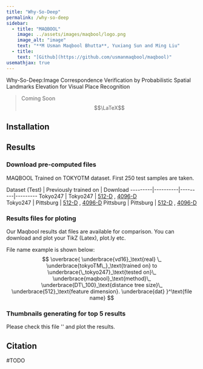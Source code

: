 ```yaml
---
title: "Why-So-Deep"
permalink: /why-so-deep
sidebar:
  - title: "MAQBOOL"
    image: ../assets/images/maqbool/logo.png
    image_alt: "image"
    text: "**M Usman Maqbool Bhutta**, Yuxiang Sun and Ming Liu"
  - title: 
    text: "[Github](https://github.com/usmanmaqbool/maqbool)"
usemathjax: true
---
```


Why-So-Deep:Image Correspondence Verification by Probabilistic Spatial Landmarks Elevation for Visual Place Recognition


> Coming Soon
$$\LaTeX$$


## Installation

## Results

### Download pre-computed files

MAQBOOL Trained on TOKYOTM dataset. First 250 test samples are taken.

Dataset (Test) | Previously trained on | Download 
---------|----------|---------|---------
Tokyo247 | Tokyo247 | [512-D](#) , [4096-D](#)          
Tokyo247 | Pittsburg | [512-D](#) , [4096-D](#)
Pittsburg  | Pittsburg | [512-D](#) , [4096-D](#)

### Results files for ploting

Our Maqbool results dat files are available for comparison. You can download and plot your TikZ (Latex), plot.ly etc.

File name example is shown below:
$$
\overbrace{
    \underbrace{vd16}_\text{real} \_
    \underbrace{tokyoTM\_}_\text{trained on} to
    \underbrace{\_tokyo247}_\text{tested on}\_
    \underbrace{maqbool}_\text{method}\_
    \underbrace{DT\_100}_\text{distance tree size}\_
    \underbrace{512}_\text{feature dimension}.
    \underbrace{dat}
   }^\text{file name}
$$

### Thumbnails generating for top 5 results

Please check this file '' and plot the results.

## Citation 

#TODO